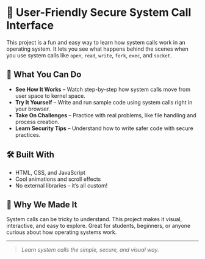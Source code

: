 # 🔐 User-Friendly Secure System Call Interface

This project is a fun and easy way to learn how system calls work in an operating system. It lets you see what happens behind the scenes when you use system calls like `open`, `read`, `write`, `fork`, `exec`, and `socket`.

## 🚀 What You Can Do

- **See How It Works** – Watch step-by-step how system calls move from user space to kernel space.
- **Try It Yourself** – Write and run sample code using system calls right in your browser.
- **Take On Challenges** – Practice with real problems, like file handling and process creation.
- **Learn Security Tips** – Understand how to write safer code with secure practices.

## 🛠️ Built With

- HTML, CSS, and JavaScript
- Cool animations and scroll effects
- No external libraries – it’s all custom!

## 🎯 Why We Made It

System calls can be tricky to understand. This project makes it visual, interactive, and easy to explore. Great for students, beginners, or anyone curious about how operating systems work.

---

> *Learn system calls the simple, secure, and visual way.*
